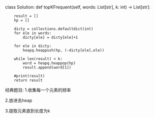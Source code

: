 class Solution:
    def topKFrequent(self, words: List[str], k: int) -> List[str]:
        
        result = []
        hp = []
        
        dicty = collections.defaultdict(int)
        for ele in words:
            dicty[ele] = dicty[ele]+1
        
        for ele in dicty:
            heapq.heappush(hp, (-dicty[ele],ele))
        
        while len(result) < k:
            word = heapq.heappop(hp)
            result.append(word[1])
        
        #print(result)
        return result
 

经典题目:
1.收集每一个元素的频率

2.放进去heap

3.提取元素直到长度为k
